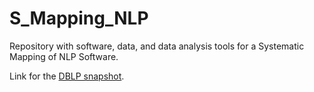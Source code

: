 # S_Mapping_NLP
Repository with software, data, and data analysis tools for a Systematic Mapping of NLP Software.

Link for the [DBLP snapshot](https://dblp.org/xml/release/dblp-2022-04-01.xml.gz).
